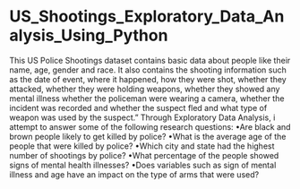 # US_Shootings_Exploratory_Data_Analysis_Using_Python
This US Police Shootings dataset contains basic data about people like their name, age, gender and race. It also contains the shooting information such as the date of event, where it happened, how they were shot, whether they attacked, whether they were holding weapons, whether they showed any mental illness whether the policeman were wearing a camera, whether the incident was recorded and whether the suspect fled and what type of weapon was used by the suspect.” Through Exploratory Data Analysis, i attempt to answer some of the following research questions:  •Are black and brown people likely to get killed by police? •What is the average age of the people that were killed by police? •Which city and state had the highest number of shootings by police? •What percentage of the people showed signs of mental health illnesses? •Does variables such as sign of mental illness and age have an impact on the type of arms that were used?
